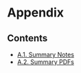 # Appendix

## __Contents__

* [A.1. Summary Notes](../appendix/summary_notes/README.md)
* [A.2. Summary PDFs](../appendix/summary_pdfs/README.md)